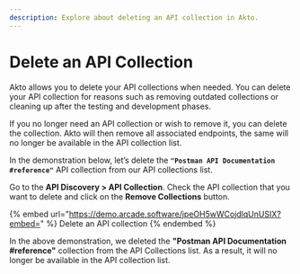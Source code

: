 ```yaml
---
description: Explore about deleting an API collection in Akto.
---
```


# Delete an API Collection

Akto allows you to delete your API collections when needed. You can delete your API collection for reasons such as removing outdated collections or cleaning up after the testing and development phases.

If you no longer need an API collection or wish to remove it, you can delete the collection. Akto will then remove all associated endpoints, the same will no longer be available in the API collection list.

In the demonstration below, let’s delete the **`"Postman API Documentation #reference"`** API collection from our API collections list.

Go to the **API Discovery > API Collection**. Check the API collection that you want to delete and click on the **Remove Collections** button.

{% embed url="https://demo.arcade.software/jpeOH5wWCojdlqUnUSIX?embed=" %}
Delete an API collection
{% endembed %}

In the above demonstration, we deleted the **"Postman API Documentation #reference"** collection from the API Collections list. As a result, it will no longer be available in the API collection list.
